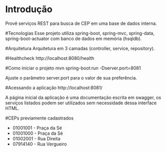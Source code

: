 # Introdução
Provê serviços REST para busca de CEP em uma base de dados interna. 

#Tecnologias
Esse projeto utiliza spring-boot, spring-mvc, spring-data, spring-boot-actuator com banco de dados em memória (hsqldb).

#Arquitetura
Arquitetura em 3 camadas (controller, service, repository).

#Healthcheck
http://localhost:8080/health

#Como iniciar o projeto
mvn spring-boot:run -Dserver.port=8081

Ajuste o parâmetro server.port para o valor de sua preferência.

#Acessando a aplicação
http://localhost:8081/

A página inicial da aplicação é uma documentação escrita em swagger, os serviços listados podem ser utilizados sem
necessidade dessa interface HTML.

#CEPs previamente cadastrados
* 01001001 - Praça da Sé
* 01001000 - Praça da Sé
* 01002001 - Rua Direita
* 07914140 - Rua Vergueiro
